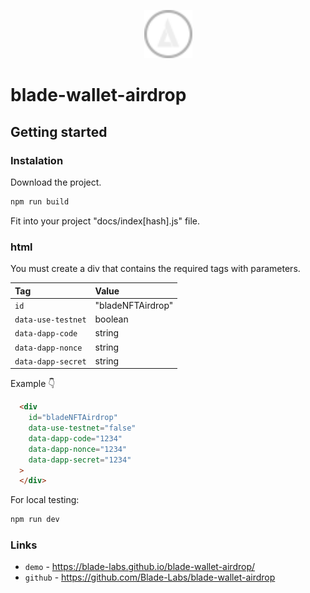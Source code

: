 <p></p>
<p align="center">
  <a href="https://www.bladewallet.io/" target="_blank">
    <img width="77px" src="./src/img/blade-logo.svg"/>
  </a>
</p>

# blade-wallet-airdrop

## Getting started

### Instalation

Download the project.
``` bash
npm run build
```
Fit into your project "docs/index[hash].js" file.

### html

You must create a div that contains the required tags with parameters.

| Tag                  | Value |
|:---------------------|:------------------|
| `id`                 | "bladeNFTAirdrop" |
| `data-use-testnet`   | boolean           |
| `data-dapp-code`     | string            |
| `data-dapp-nonce`    | string            |
| `data-dapp-secret`   | string            |

Example 👇

```html
  <div
    id="bladeNFTAirdrop"
    data-use-testnet="false"
    data-dapp-code="1234"
    data-dapp-nonce="1234"
    data-dapp-secret="1234"
  >
  </div>
```

For local testing:
``` bash
npm run dev
```

### Links
* `demo` - https://blade-labs.github.io/blade-wallet-airdrop/
* `github` - https://github.com/Blade-Labs/blade-wallet-airdrop
